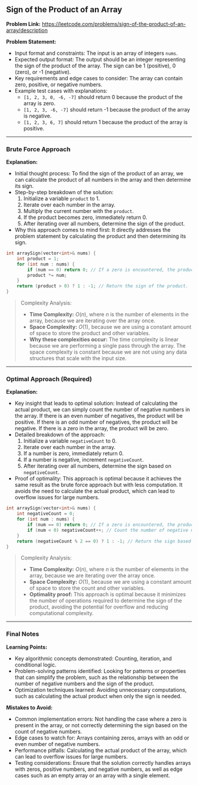## Sign of the Product of an Array
**Problem Link:** https://leetcode.com/problems/sign-of-the-product-of-an-array/description

**Problem Statement:**
- Input format and constraints: The input is an array of integers `nums`.
- Expected output format: The output should be an integer representing the sign of the product of the array. The sign can be 1 (positive), 0 (zero), or -1 (negative).
- Key requirements and edge cases to consider: The array can contain zero, positive, or negative numbers.
- Example test cases with explanations: 
  - `[1, 2, 3, 0, -6, -7]` should return 0 because the product of the array is zero.
  - `[1, 2, 3, -6, -7]` should return -1 because the product of the array is negative.
  - `[1, 2, 3, 6, 7]` should return 1 because the product of the array is positive.

---

### Brute Force Approach

**Explanation:**
- Initial thought process: To find the sign of the product of an array, we can calculate the product of all numbers in the array and then determine its sign.
- Step-by-step breakdown of the solution:
  1. Initialize a variable `product` to 1.
  2. Iterate over each number in the array.
  3. Multiply the current number with the `product`.
  4. If the product becomes zero, immediately return 0.
  5. After iterating over all numbers, determine the sign of the product.
- Why this approach comes to mind first: It directly addresses the problem statement by calculating the product and then determining its sign.

```cpp
int arraySign(vector<int>& nums) {
    int product = 1;
    for (int num : nums) {
        if (num == 0) return 0; // If a zero is encountered, the product is zero.
        product *= num;
    }
    return (product > 0) ? 1 : -1; // Return the sign of the product.
}
```

> Complexity Analysis:
> - **Time Complexity:** $O(n)$, where $n$ is the number of elements in the array, because we are iterating over the array once.
> - **Space Complexity:** $O(1)$, because we are using a constant amount of space to store the product and other variables.
> - **Why these complexities occur:** The time complexity is linear because we are performing a single pass through the array. The space complexity is constant because we are not using any data structures that scale with the input size.

---

### Optimal Approach (Required)

**Explanation:**
- Key insight that leads to optimal solution: Instead of calculating the actual product, we can simply count the number of negative numbers in the array. If there is an even number of negatives, the product will be positive. If there is an odd number of negatives, the product will be negative. If there is a zero in the array, the product will be zero.
- Detailed breakdown of the approach:
  1. Initialize a variable `negativeCount` to 0.
  2. Iterate over each number in the array.
  3. If a number is zero, immediately return 0.
  4. If a number is negative, increment `negativeCount`.
  5. After iterating over all numbers, determine the sign based on `negativeCount`.
- Proof of optimality: This approach is optimal because it achieves the same result as the brute force approach but with less computation. It avoids the need to calculate the actual product, which can lead to overflow issues for large numbers.

```cpp
int arraySign(vector<int>& nums) {
    int negativeCount = 0;
    for (int num : nums) {
        if (num == 0) return 0; // If a zero is encountered, the product is zero.
        if (num < 0) negativeCount++; // Count the number of negative numbers.
    }
    return (negativeCount % 2 == 0) ? 1 : -1; // Return the sign based on the count of negatives.
}
```

> Complexity Analysis:
> - **Time Complexity:** $O(n)$, where $n$ is the number of elements in the array, because we are iterating over the array once.
> - **Space Complexity:** $O(1)$, because we are using a constant amount of space to store the count and other variables.
> - **Optimality proof:** This approach is optimal because it minimizes the number of operations required to determine the sign of the product, avoiding the potential for overflow and reducing computational complexity.

---

### Final Notes

**Learning Points:**
- Key algorithmic concepts demonstrated: Counting, iteration, and conditional logic.
- Problem-solving patterns identified: Looking for patterns or properties that can simplify the problem, such as the relationship between the number of negative numbers and the sign of the product.
- Optimization techniques learned: Avoiding unnecessary computations, such as calculating the actual product when only the sign is needed.

**Mistakes to Avoid:**
- Common implementation errors: Not handling the case where a zero is present in the array, or not correctly determining the sign based on the count of negative numbers.
- Edge cases to watch for: Arrays containing zeros, arrays with an odd or even number of negative numbers.
- Performance pitfalls: Calculating the actual product of the array, which can lead to overflow issues for large numbers.
- Testing considerations: Ensure that the solution correctly handles arrays with zeros, positive numbers, and negative numbers, as well as edge cases such as an empty array or an array with a single element.